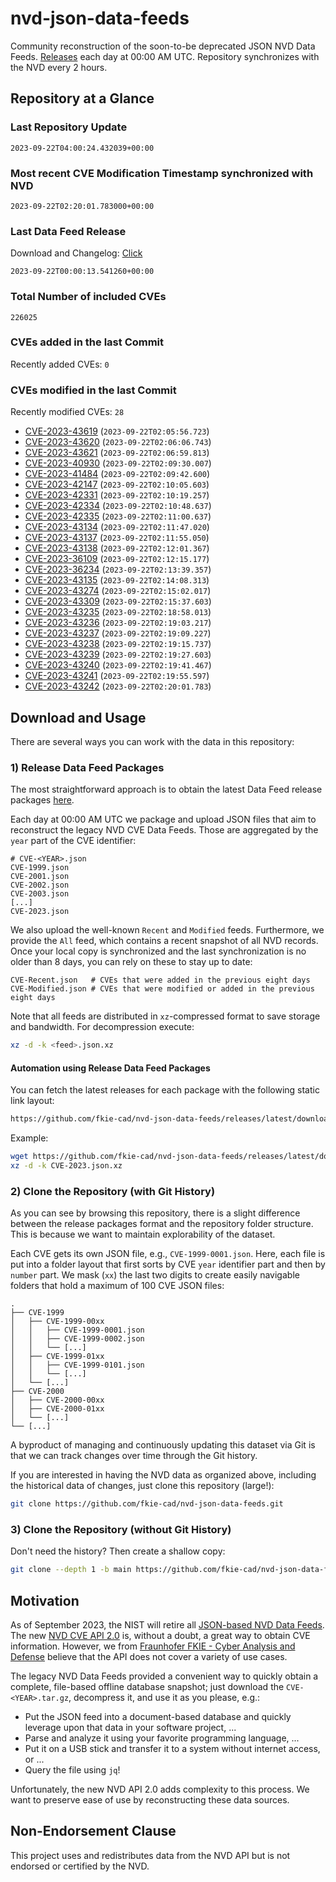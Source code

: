 # nvd-json-data-feeds

Community reconstruction of the soon-to-be deprecated JSON NVD Data Feeds. 
[Releases](https://github.com/fkie-cad/nvd-json-data-feeds/releases/latest) each day at 00:00 AM UTC.
Repository synchronizes with the NVD every 2 hours.

## Repository at a Glance

### Last Repository Update

```plain
2023-09-22T04:00:24.432039+00:00
```

### Most recent CVE Modification Timestamp synchronized with NVD

```plain
2023-09-22T02:20:01.783000+00:00
```

### Last Data Feed Release

Download and Changelog: [Click](https://github.com/fkie-cad/nvd-json-data-feeds/releases/latest)

```plain
2023-09-22T00:00:13.541260+00:00
```

### Total Number of included CVEs

```plain
226025
```

### CVEs added in the last Commit

Recently added CVEs: `0`



### CVEs modified in the last Commit

Recently modified CVEs: `28`

* [CVE-2023-43619](CVE-2023/CVE-2023-436xx/CVE-2023-43619.json) (`2023-09-22T02:05:56.723`)
* [CVE-2023-43620](CVE-2023/CVE-2023-436xx/CVE-2023-43620.json) (`2023-09-22T02:06:06.743`)
* [CVE-2023-43621](CVE-2023/CVE-2023-436xx/CVE-2023-43621.json) (`2023-09-22T02:06:59.813`)
* [CVE-2023-40930](CVE-2023/CVE-2023-409xx/CVE-2023-40930.json) (`2023-09-22T02:09:30.007`)
* [CVE-2023-41484](CVE-2023/CVE-2023-414xx/CVE-2023-41484.json) (`2023-09-22T02:09:42.600`)
* [CVE-2023-42147](CVE-2023/CVE-2023-421xx/CVE-2023-42147.json) (`2023-09-22T02:10:05.603`)
* [CVE-2023-42331](CVE-2023/CVE-2023-423xx/CVE-2023-42331.json) (`2023-09-22T02:10:19.257`)
* [CVE-2023-42334](CVE-2023/CVE-2023-423xx/CVE-2023-42334.json) (`2023-09-22T02:10:48.637`)
* [CVE-2023-42335](CVE-2023/CVE-2023-423xx/CVE-2023-42335.json) (`2023-09-22T02:11:00.637`)
* [CVE-2023-43134](CVE-2023/CVE-2023-431xx/CVE-2023-43134.json) (`2023-09-22T02:11:47.020`)
* [CVE-2023-43137](CVE-2023/CVE-2023-431xx/CVE-2023-43137.json) (`2023-09-22T02:11:55.050`)
* [CVE-2023-43138](CVE-2023/CVE-2023-431xx/CVE-2023-43138.json) (`2023-09-22T02:12:01.367`)
* [CVE-2023-36109](CVE-2023/CVE-2023-361xx/CVE-2023-36109.json) (`2023-09-22T02:12:15.177`)
* [CVE-2023-36234](CVE-2023/CVE-2023-362xx/CVE-2023-36234.json) (`2023-09-22T02:13:39.357`)
* [CVE-2023-43135](CVE-2023/CVE-2023-431xx/CVE-2023-43135.json) (`2023-09-22T02:14:08.313`)
* [CVE-2023-43274](CVE-2023/CVE-2023-432xx/CVE-2023-43274.json) (`2023-09-22T02:15:02.017`)
* [CVE-2023-43309](CVE-2023/CVE-2023-433xx/CVE-2023-43309.json) (`2023-09-22T02:15:37.603`)
* [CVE-2023-43235](CVE-2023/CVE-2023-432xx/CVE-2023-43235.json) (`2023-09-22T02:18:58.013`)
* [CVE-2023-43236](CVE-2023/CVE-2023-432xx/CVE-2023-43236.json) (`2023-09-22T02:19:03.217`)
* [CVE-2023-43237](CVE-2023/CVE-2023-432xx/CVE-2023-43237.json) (`2023-09-22T02:19:09.227`)
* [CVE-2023-43238](CVE-2023/CVE-2023-432xx/CVE-2023-43238.json) (`2023-09-22T02:19:15.737`)
* [CVE-2023-43239](CVE-2023/CVE-2023-432xx/CVE-2023-43239.json) (`2023-09-22T02:19:27.603`)
* [CVE-2023-43240](CVE-2023/CVE-2023-432xx/CVE-2023-43240.json) (`2023-09-22T02:19:41.467`)
* [CVE-2023-43241](CVE-2023/CVE-2023-432xx/CVE-2023-43241.json) (`2023-09-22T02:19:55.597`)
* [CVE-2023-43242](CVE-2023/CVE-2023-432xx/CVE-2023-43242.json) (`2023-09-22T02:20:01.783`)


## Download and Usage

There are several ways you can work with the data in this repository:

### 1) Release Data Feed Packages

The most straightforward approach is to obtain the latest Data Feed release packages [here](https://github.com/fkie-cad/nvd-json-data-feeds/releases/latest).

Each day at 00:00 AM UTC we package and upload JSON files that aim to reconstruct the legacy NVD CVE Data Feeds.
Those are aggregated by the `year` part of the CVE identifier:

```
# CVE-<YEAR>.json
CVE-1999.json
CVE-2001.json
CVE-2002.json
CVE-2003.json
[...]
CVE-2023.json
```

We also upload the well-known `Recent` and `Modified` feeds.
Furthermore, we provide the `All` feed, which contains a recent snapshot of all NVD records.
Once your local copy is synchronized and the last synchronization is no older than 8 days, you can rely on these to stay up to date:

```plain
CVE-Recent.json   # CVEs that were added in the previous eight days
CVE-Modified.json # CVEs that were modified or added in the previous eight days
```

Note that all feeds are distributed in `xz`-compressed format to save storage and bandwidth.
For decompression execute:

```sh
xz -d -k <feed>.json.xz
```


#### Automation using Release Data Feed Packages

You can fetch the latest releases for each package with the following static link layout:

```sh
https://github.com/fkie-cad/nvd-json-data-feeds/releases/latest/download/CVE-<YEAR>.json.xz
```

Example:

```sh
wget https://github.com/fkie-cad/nvd-json-data-feeds/releases/latest/download/CVE-2023.json.xz
xz -d -k CVE-2023.json.xz
```

### 2) Clone the Repository (with Git History)

As you can see by browsing this repository, there is a slight difference between the release packages format and the repository folder structure.
This is because we want to maintain explorability of the dataset.

Each CVE gets its own JSON file, e.g., `CVE-1999-0001.json`.
Here, each file is put into a folder layout that first sorts by CVE `year` identifier part and then by `number` part.
We mask (`xx`) the last two digits to create easily navigable folders that hold a maximum of 100 CVE JSON files:

```plain
.
├── CVE-1999
│   ├── CVE-1999-00xx
│   │   ├── CVE-1999-0001.json
│   │   ├── CVE-1999-0002.json
│   │   └── [...]
│   ├── CVE-1999-01xx
│   │   ├── CVE-1999-0101.json
│   │   └── [...]
│   └── [...]
├── CVE-2000
│   ├── CVE-2000-00xx
│   ├── CVE-2000-01xx
│   └── [...]
└── [...]
```

A byproduct of managing and continuously updating this dataset via Git is that we can track changes over time through the Git history.

If you are interested in having the NVD data as organized above, including the historical data of changes, just clone this repository (large!):

```sh
git clone https://github.com/fkie-cad/nvd-json-data-feeds.git
```

### 3) Clone the Repository (without Git History)

Don't need the history? Then create a shallow copy:

```sh
git clone --depth 1 -b main https://github.com/fkie-cad/nvd-json-data-feeds.git
```

## Motivation

As of September 2023, the NIST will retire all [JSON-based NVD Data Feeds](https://nvd.nist.gov/vuln/data-feeds#divRetirementBanner-1).
The new [NVD CVE API 2.0](https://nvd.nist.gov/developers/vulnerabilities) is, without a doubt, a great way to obtain CVE information.
However, we from [Fraunhofer FKIE - Cyber Analysis and Defense](https://www.fkie.fraunhofer.de/en/departments/cad.html) believe that the API does not cover a variety of use cases.

The legacy NVD Data Feeds provided a convenient way to quickly obtain a complete, file-based offline database snapshot; just download the `CVE-<YEAR>.tar.gz`, decompress it, and use it as you please, e.g.:

* Put the JSON feed into a document-based database and quickly leverage upon that data in your software project, ...
* Parse and analyze it using your favorite programming language, ...
* Put it on a USB stick and transfer it to a system without internet access, or ...
* Query the file using `jq`!

Unfortunately, the new NVD API 2.0 adds complexity to this process.
We want to preserve ease of use by reconstructing these data sources.

## Non-Endorsement Clause

This project uses and redistributes data from the NVD API but is not endorsed or certified by the NVD.